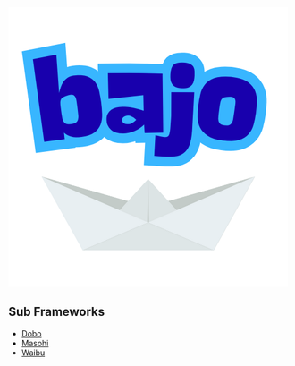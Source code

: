 ![bajo](logo.png)

## Sub Frameworks

- [Dobo](https://ardhi.github.io/dobo)
- [Masohi](https://ardhi.github.io/masohi)
- [Waibu](https://ardhi.github.io/waibu)
